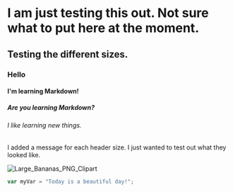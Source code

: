 # I am just testing this out. Not sure what to put here at the moment.
## Testing the different sizes.
### Hello
#### I'm learning Markdown!
##### Are you learning Markdown?
###### I like learning new things.













I added a message for each header size. I just wanted to test out what they looked like.




![Large_Bananas_PNG_Clipart](https://github.com/user-attachments/assets/962e2b01-b7f3-42f9-bd2a-a8c975d1f914)


```` javascript
var myVar = "Today is a beautiful day!";
````
